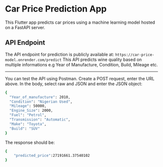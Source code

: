 # Car Price Prediction App

This Flutter app predicts car prices using a machine learning model hosted on a FastAPI server.

## API Endpoint

The API endpoint for prediction is publicly available at: `https://car-price-model.onrender.com/predict`
This API predicts wine quality based on multiple informations e.g Year of Manufacture, Condition, Build, Mileage etc. 

<hr>

You can test the API using Postman. Create a POST request, enter the URL above. In the body, select raw and JSON and enter the JSON object: 
```sh
{
  "Year_of_manufacture": 2010,
  "Condition": "Nigerian Used",
  "Mileage": 50000,
  "Engine_Size": 2000,
  "Fuel": "Petrol",
  "Transmission": "Automatic",
  "Make": "Toyota",
  "Build": "SUV"
}
```

The response should be: 
```sh
{
    "predicted_price":27191661.37540102
}
```
